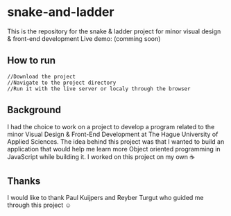 # snake-and-ladder
 This is the repository for the snake & ladder project for minor visual design & front-end development
 Live demo: (comming soon)

 ## How to run
```
//Download the project
//Navigate to the project directory
//Run it with the live server or localy through the browser
```
## Background
I had the choice to work on a project to develop a program related to the minor Visual Design & Front-End Development at The Hague University of Applied Sciences. The idea behind this project was that I wanted to build an application that would help me learn more Object oriented programming in JavaScript while building it. I worked on this project on my own ☕

## Thanks

I would like to thank Paul Kuijpers and Reyber Turgut who guided me through this project ☺️


